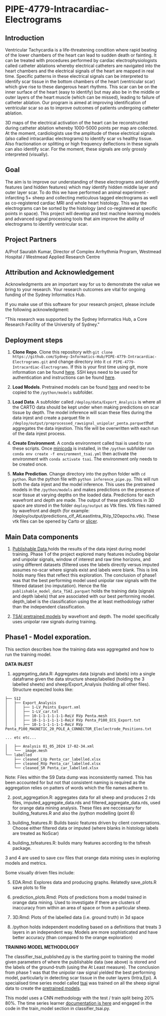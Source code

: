 # PIPE-4779-Intracardiac-Electrograms

## Introduction
Ventricular Tachycardia is a life-threatening condition where rapid beating of the lower chambers of the heart can lead to sudden death or fainting. It can be treated with procedures performed by cardiac electrophysiologists called catheter ablations whereby electrical catheters are navigated into the heart chambers and the electrical signals of the heart are mapped in real time. Specific patterns in these electrical signals can be interpreted to identify scar tissue in the bottom chambers of the heart (ventricular scar) which give rise to these dangerous heart rhythms. This scar can be on the inner surface of the heart (easy to identify) but may also be in the middle or outer layers of the heart muscle (which can be missed), leading to failure of catheter ablation. Our program is aimed at improving identification of ventricular scar so as to improve outcomes of patients undergoing catheter ablation.

3D maps of the electrical activation of the heart can be reconstructed during catheter ablation whereby 1000-5000 points per map are collected. At the moment, cardiologists use the amplitude of these electrical signals (also called intracardiac electrograms) to identify scar vs healthy tissue. Also fractionation or splitting or high frequency deflections in these signals can also identify scar. For the moment, these signals are only grossly interpreted (visually).

## Goal

The aim is to improve our understanding of these electrograms and identify features (and hidden features) which may identify hidden middle layer and outer layer scar. To do this we have performed an animal experiment - infarcting 5+ sheep and collecting meticulous tagged electrograms as well as co-registered cardiac MRI and whole heart histology. This way the electrograms can be sorted by the histology (and co-registered at specific points in space). This project will develop and test machine learning models and advanced signal processing tools that aim improve the ability of electrograms to identify ventricular scar.

## Project Partners
A/Prof Saurabh Kumar, Director of Complex Arrhythmia Program, Westmead Hospital / Westmead Applied Research Centre

## Attribution and Acknowledgement
Acknowledgments are an important way for us to demonstrate the value we bring to your research. Your research outcomes are vital for ongoing funding of the Sydney Informatics Hub.

If you make use of this software for your research project, please include the following acknowledgment:

“This research was supported by the Sydney Informatics Hub, a Core Research Facility of the University of Sydney."

## Deployment steps

1. **Clone Repo**. Clone this repository with `git clone https://github.com/Sydney-Informatics-Hub/PIPE-4779-Intracardiac-Electrograms.git` and change directory into it `cd PIPE-4779-Intracardiac-Electrograms`. If this is your first time using git, more information can be found [here](https://www.atlassian.com/git/tutorials/what-is-version-control). SSH keys need to be used for authentication and instructions can be found [here](https://docs.github.com/en/authentication/connecting-to-github-with-ssh/checking-for-existing-ssh-keys). 

2. **Load Models**. Pretrained models can be found [here](https://unisyd.sharepoint.com/:f:/r/sites/ComplexArrhythmiaProgram/Shared%20Documents/Project%20Data/Bioinformatics%20EGM%20signal%20analysis/SIH/models/tsai_rawsignal_unipolar?csf=1&web=1&e=HoY3XN) and need to be copied to the `/python/models` subfolder.

3. **Load Data**. A subfolder called `/deploy/data/Export_Analysis` is where all the CARTO data should be kept under when making predictions on scar tissue by depth. The model inference will scan these files during the data injest and create a parquet file in `/deploy/output/preprocessed_rawsignal_unipolar_penta.parquet`that aggregates the data injestion. This file will be overwritten with each run of the data injest process.

4. **Create Environment**. A conda environment called tsai is used to run these scripts. Once [minicoda](https://docs.anaconda.com/miniconda/) is installed, in the `/python` subfolder run `conda env create -f environment_tsai.yml` then activate the environment with `conda activate tsai`. The environment only needs to be created once.

5. **Make Prediction**. Change directory into the python folder with `cd python`. Run the python file with `python inference_pipe.py`. This will run both the data injest and the model inference. This uses the pretrained models in the `/python/models` and makes predictions on the presence of scar tissue at varying depths on the loaded data. Predictions for each wavefront and depth are made. The output of these predictions in 3D space are stored in the folder `deploy/output` as Vtk files. Vtk files named by wavefront and depth (for example: /deploy/output/predictions_clf_AtLeastIntra_RVp_120epochs.vtk). These vtk files can be opened by Carto or [slicer](https://www.slicer.org/).

## Main Data components

1. [Publishable Data ](https://unisyd.sharepoint.com/:f:/r/sites/ComplexArrhythmiaProgram/Shared%20Documents/Project%20Data/Bioinformatics%20EGM%20signal%20analysis/SIH/data/publishable_data?csf=1&web=1&e=fXdf9o) holds the results of the data injest during model training. Phase 1 of the project explored many features including bipolar and unipolar signals, window of interest and raw time horizons, and using different datasets (filtered uses the labels directly versus imputed assumes no-scar where signals exist and labels were blank. This is link holds many files that reflect this exploration. The conclusion of phase1 was that the best performing model used unipolar raw signals with the filtered dataset (no imputation). Hence the file `publishable_model_data_TSAI.parquet` holds the training data (signals and depth labels) that are associated with our best performing model. depth_label is the classification using the at least methodology rather than the independent classification.

2. [TSAI pretrained models](https://unisyd.sharepoint.com/:f:/r/sites/ComplexArrhythmiaProgram/Shared%20Documents/Project%20Data/Bioinformatics%20EGM%20signal%20analysis/SIH/models/tsai_rawsignal_unipolar?csf=1&web=1&e=HoY3XN) by wavefront and depth. The model specifically uses unipolar raw signals during training. 

## Phase1 - Model exporation.

This section describes how the training data was aggregated and how to run the training model. 


**DATA INJEST**

1. aggregating_data.R:  Aggregates data (signals and labels) into a single dataframe given the data structure sheep/labelled (holding the 3 labelled sheets) and sheep/Export_Analysis (holding all other files). Structure expected looks like:

```
├── S12
│   ├── Export_Analysis
│   │   ├── 1-LV_Points_Export.xml
│   │   ├── 1-LV_car.txt
│   │   ├── 10-1-1-1-1-1-1-ReLV RVp Penta.mesh
│   │   ├── 10-1-1-1-1-1-1-ReLV RVp Penta_P100_ECG_Export.txt
│   │   ├── 10-1-1-1-1-1-1-ReLV RVp Penta_P100_MAGNETIC_20_POLE_A_CONNECTOR_Eleclectrode_Positions.txt

... etc etc...

│   ├── Analysis 01_05_2024 17-02-34.xml
│   └── _image.mesh
└── labelled
    ├── cleaned_LVp Penta_car_labelled.xlsx
    ├── cleaned_RVp Penta_car_labelled.xlsx
    └── cleaned_SR Penta_car_labelled.xlsx
```

Note: Files within the S9 Data dump was inconsistently named. This has been accounted for but not that consistent naming is required as the aggregation relies on patters of words which the file names adhere to.


2. post_aggregation.R: aggregates data for all sheep and produces 2 rds files, imputed_aggregate_data.rds and filtered_aggregate_data.rds, used for orange data mining analysis. These files are neccessary for building_features.R and also the /python modelling (point 8)


3. building_features.R: Builds basic features driven by client conversations. Choose either filtered data or imputed (where blanks in histology labels are treated as NoScar)


4. building_tsfeatures.R: builds many features according to the tsfresh package.


3 and 4 are used to save csv files that orange data mining uses in exploring models and metrics.


Some visually driven files include: 

5. EDA.Rmd: Explores data and producing graphs. Relatedly save_plots.R save plots to file

6. prediction_plots.Rmd: Plots of predictions from a model trained in orange data mining. Used to investigate if there are clusters of inaccuracy from within an area of space or from a particular sheep. 

7. 3D.Rmd: Plots of the labelled data (i.e. ground truth) in 3d space

8. /python holds independent modelling based on a definitions that treats 3 layers in an independent way. Models are more sophisticated and have better accuracy (than compared to the orange exploration)


**TRAINING MODEL METHODOLOGY**

The classifier_tsai_published.py is the starting point to training the model given parameters of where the publishable data (see above) is stored and the labels of the ground-truth (using the At Least measure). The conclusion from phase 1 was that the unipolar raw signal yielded the best performing model, particularly in detecting scar tissue in the outer layers (Intra,Epi). A specialised time series model called [tsai](https://timeseriesai.github.io/tsai/) was trained on all the sheep signal data to create the [pretrained models](https://unisyd.sharepoint.com/:f:/r/sites/ComplexArrhythmiaProgram/Shared%20Documents/Project%20Data/Bioinformatics%20EGM%20signal%20analysis/SIH/models/tsai_rawsignal_unipolar?csf=1&web=1&e=HoY3XN). 

This model uses a CNN methodology with the test / train split being 20% 80%. The time series learner [documentation is here](https://timeseriesai.github.io/tsai/tslearner.html) and engaged in the code in the train_model section in classifier_tsai.py.






